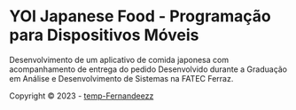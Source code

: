 # YOI Japanese Food - Programação para Dispositivos Móveis
Desenvolvimento de um aplicativo de comida japonesa com acompanhamento de entrega do pedido
Desenvolvido durante a Graduação em Análise e Desenvolvimento de Sistemas na FATEC Ferraz.

Copyright © 2023 - [temp-Fernandeezz]([https://github.com/temp-fernandeezz])
